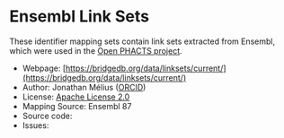 # Ensembl Link Sets

These identifier mapping sets contain link sets extracted from Ensembl, which were used in the
[Open PHACTS project](https://web.archive.org/web/20190824111510/https://www.openphacts.org/).

 * Webpage: [https://bridgedb.org/data/linksets/current/](https://bridgedb.org/data/linksets/current/)
 * Author: Jonathan Mélius ([ORCID](https://web.archive.org/web/20190824111510/https://orcid.org/0000-0001-8624-2972))
 * License: [Apache License 2.0](http://www.apache.org/licenses/LICENSE-2.0.html)
 * Mapping Source: Ensembl 87
 * Source code:
 * Issues:
